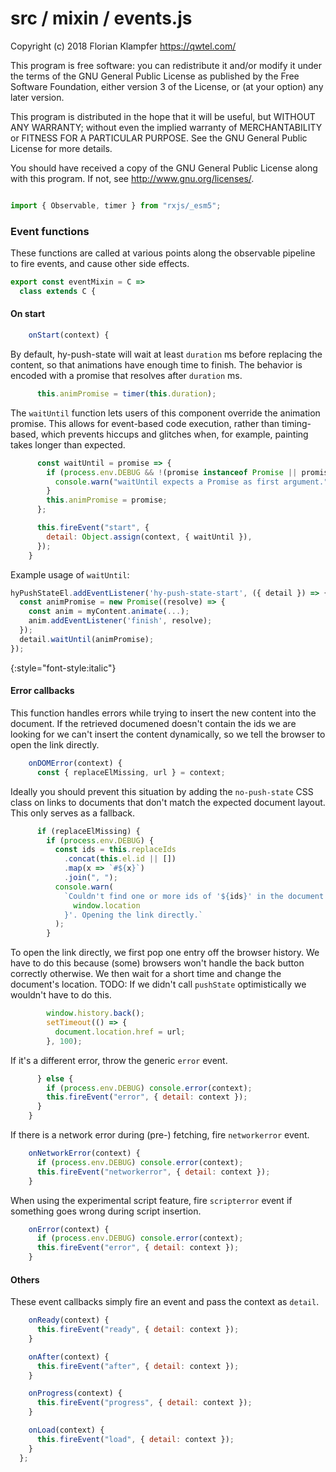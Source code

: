 # src / mixin / events.js
Copyright (c) 2018 Florian Klampfer <https://qwtel.com/>

This program is free software: you can redistribute it and/or modify
it under the terms of the GNU General Public License as published by
the Free Software Foundation, either version 3 of the License, or
(at your option) any later version.

This program is distributed in the hope that it will be useful,
but WITHOUT ANY WARRANTY; without even the implied warranty of
MERCHANTABILITY or FITNESS FOR A PARTICULAR PURPOSE.  See the
GNU General Public License for more details.

You should have received a copy of the GNU General Public License
along with this program.  If not, see <http://www.gnu.org/licenses/>.


```js

import { Observable, timer } from "rxjs/_esm5";
```

### Event functions
These functions are called at various points along the observable pipeline to fire events,
and cause other side effects.


```js
export const eventMixin = C =>
  class extends C {
```

#### On start


```js
    onStart(context) {
```

By default, hy-push-state will wait at least `duration` ms before replacing the content,
so that animations have enough time to finish.
The behavior is encoded with a promise that resolves after `duration` ms.


```js
      this.animPromise = timer(this.duration);
```

The `waitUntil` function lets users of this component override the animation promise.
This allows for event-based code execution, rather than timing-based, which prevents hiccups
and glitches when, for example, painting takes longer than expected.


```js
      const waitUntil = promise => {
        if (process.env.DEBUG && !(promise instanceof Promise || promise instanceof Observable)) {
          console.warn("waitUntil expects a Promise as first argument.");
        }
        this.animPromise = promise;
      };

      this.fireEvent("start", {
        detail: Object.assign(context, { waitUntil }),
      });
    }
```

Example usage of `waitUntil`:

```js
hyPushStateEl.addEventListener('hy-push-state-start', ({ detail }) => {
  const animPromise = new Promise((resolve) => {
    const anim = myContent.animate(...);
    anim.addEventListener('finish', resolve);
  });
  detail.waitUntil(animPromise);
});
```
{:style="font-style:italic"}

#### Error callbacks
This function handles errors while trying to insert the new content into the document.
If the retrieved documened doesn't contain the ids we are looking for
we can't insert the content dynamically, so we tell the browser to open the link directly.


```js
    onDOMError(context) {
      const { replaceElMissing, url } = context;
```

Ideally you should prevent this situation by adding the
`no-push-state` CSS class
on links to documents that don't match the expected document layout.
This only serves as a fallback.


```js
      if (replaceElMissing) {
        if (process.env.DEBUG) {
          const ids = this.replaceIds
            .concat(this.el.id || [])
            .map(x => `#${x}`)
            .join(", ");
          console.warn(
            `Couldn't find one or more ids of '${ids}' in the document at '${
              window.location
            }'. Opening the link directly.`
          );
        }
```

To open the link directly, we first pop one entry off the browser history.
We have to do this because (some) browsers won't handle the back button correctly otherwise.
We then wait for a short time and change the document's location.
TODO: If we didn't call `pushState` optimistically we wouldn't have to do this.


```js
        window.history.back();
        setTimeout(() => {
          document.location.href = url;
        }, 100);
```

If it's a different error, throw the generic `error` event.


```js
      } else {
        if (process.env.DEBUG) console.error(context);
        this.fireEvent("error", { detail: context });
      }
    }
```

If there is a network error during (pre-) fetching, fire `networkerror` event.


```js
    onNetworkError(context) {
      if (process.env.DEBUG) console.error(context);
      this.fireEvent("networkerror", { detail: context });
    }
```

When using the experimental script feature,
fire `scripterror` event if something goes wrong during script insertion.


```js
    onError(context) {
      if (process.env.DEBUG) console.error(context);
      this.fireEvent("error", { detail: context });
    }
```

#### Others
These event callbacks simply fire an event and pass the context as `detail`.


```js
    onReady(context) {
      this.fireEvent("ready", { detail: context });
    }

    onAfter(context) {
      this.fireEvent("after", { detail: context });
    }

    onProgress(context) {
      this.fireEvent("progress", { detail: context });
    }

    onLoad(context) {
      this.fireEvent("load", { detail: context });
    }
  };
```


